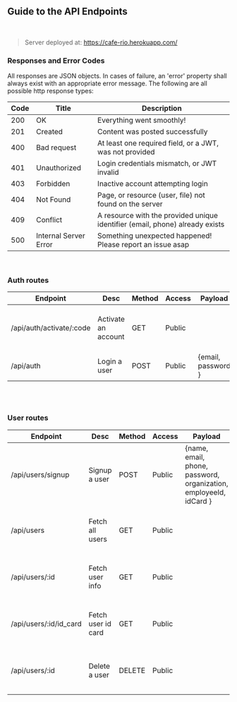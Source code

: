 ## Guide to the API Endpoints
<br/>

> Server deployed at: https://cafe-rio.herokuapp.com/

### Responses and Error Codes
All responses are JSON objects. In cases of failure, an 'error' property shall always exist with an appropriate error message. The following are all possible http response types:

|Code|Title|Description|
|-----|-----|-----|
|200|OK|Everything went smoothly!|
|201|Created|Content was posted successfully|
|400|Bad request|At least one required field, or a JWT, was not provided|
|401|Unauthorized|Login credentials mismatch, or JWT invalid|
|403|Forbidden|Inactive account attempting login|
|404|Not Found|Page, or resource (user, file) not found on the server|
|409|Conflict|A resource with the provided unique identifier (email, phone) already exists|
|500|Internal Server Error|Something unexpected happened! Please report an issue asap|

<br/>

### Auth routes

|Endpoint|Desc|Method|Access|Payload|Return|Notes|
|-----|-----|-----|-----|-----|-----|-----|
| /api/auth/activate/:code | Activate an account | GET | Public |  |  | this link is sent via email during registration <br/> |
| /api/auth | Login a user | POST | Public | {email, password } | { token, User } |  |

<br/>
<br/>

### User routes

|Endpoint|Desc|Method|Access|Payload|Return|Notes|
|-----|-----|-----|-----|-----|-----|-----|
| /api/users/signup | Signup a user | POST | Public | {name, email, phone, password, organization, employeeId, idCard } | { user } | idCard must be an image file <br/> Activation link sent via email |
| /api/users | Fetch all users | GET | Public |  | { count, data : [ User ] } | This has to be an admin route later on |
| /api/users/:id | Fetch user info | GET | Public |  | { count, data : [ User ] } | This has to be private route later on |
| /api/users/:id/id_card | Fetch user id card | GET | Public |  | image file | This has to be private route later on |
| /api/users/:id | Delete a user | DELETE | Public |  | { id } | This has to be an admin route later on |